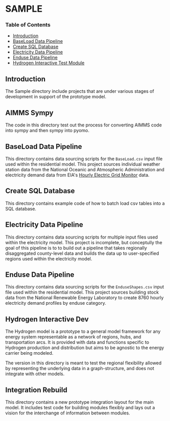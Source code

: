 # SAMPLE

### Table of Contents

- [Introduction](#introduction)
- [BaseLoad Data Pipeline](#baseload-data-pipeline)
- [Create SQL Database](#create-sql-database)
- [Electricity Data Pipeline](#electricity-data-pipeline)
- [Enduse Data Pipeline](#enduse-data-pipeline)
- [Hydrogen Interactive Test Module](#hydrogen-interactive-dev)

## Introduction

The Sample directory include projects that are under various stages of development in support of the prototype model.  


## AIMMS Sympy
The code in this directory test out the process for converting AIMMS code into sympy and then sympy into pyomo.


## BaseLoad Data Pipeline
This directory contains data sourcing scripts for the `BaseLoad.csv` input file used within the residential model. This project sources individual weather station data from the National Oceanic and Atmospheric Administration and electricity demand data from EIA's [Hourly Electric Grid Monitor](https://www.eia.gov/electricity/gridmonitor/dashboard/electric_overview/US48/US48) data. 


## Create SQL Database
This directory contains example code of how to batch load csv tables into a SQL database. 


## Electricity Data Pipeline
This directory contains data sourcing scripts for multiple input files used within the electricity model. This project is incomplete, but conceptully the goal of this pipeline is to to build out a pipeline that takes regionally disaggregated county-level data and builds the data up to user-specified regions used within the electricity model. 


## Enduse Data Pipeline
This directory contains data sourcing scripts for the `EnduseShapes.csv` input file used within the residential model. This project sources building stock data from the National Renewable Energy Laboratory to create 8760 hourly electricity demand profiles by enduse category. 


## Hydrogen Interactive Dev
The Hydrogen model is a prototype to a general model framework for any energy system representable as a network of regions, hubs, and transportation arcs. It is provided with data and functions specific to Hydrogen production and distribution but aims to be agnostic to the energy carrier being modeled.

The version in this directory is meant to test the regional flexibility allowed by representing the underlying data in a graph-structure, and does not integrate with other models. 


## Integration Rebuild
This directory contains a new prototype integration layout for the main model. It includes test code for building modules flexibly and lays out a vision for the interchange of information between modules.  
